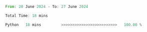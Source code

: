 <!--START_SECTION:waka-->

```rust
From: 20 June 2024 - To: 27 June 2024

Total Time: 18 mins

Python   18 mins         >>>>>>>>>>>>>>>>>>>>>>>>>   100.00 %
```

<!--END_SECTION:waka-->
